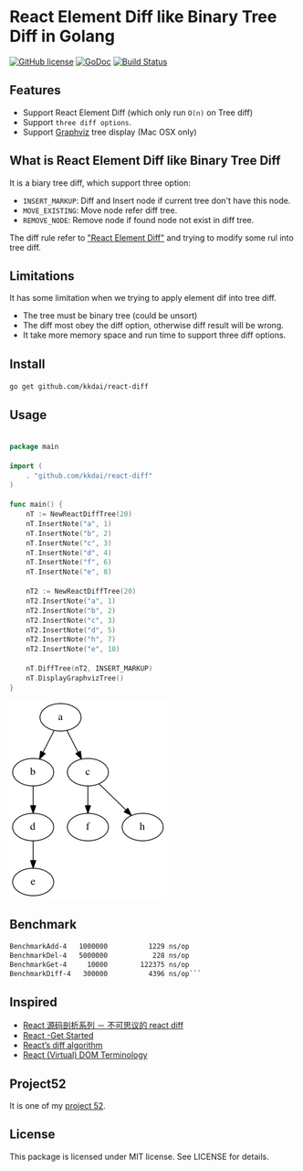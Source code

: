 React Element Diff like Binary Tree Diff in Golang
==================

[![GitHub license](https://img.shields.io/badge/license-MIT-blue.svg)](https://raw.githubusercontent.com/kkdai/react-diff/master/LICENSE)  [![GoDoc](https://godoc.org/github.com/kkdai/react-diff?status.svg)](https://godoc.org/github.com/kkdai/react-diff)  [![Build Status](https://travis-ci.org/kkdai/react-diff.svg?branch=master)](https://travis-ci.org/kkdai/react-diff)


Features
---------------

- Support React Element Diff (which only run `O(n)` on Tree diff)
- Support `three diff options`. 
- Support [Graphviz](http://www.graphviz.org/) tree display (Mac OSX only)

What is React Element Diff like Binary Tree Diff
---------------

It is a biary tree diff, which support three option: 

- `INSERT_MARKUP`: Diff and Insert node if current tree don't have this node.
- `MOVE_EXISTING`: Move node refer diff tree.
- `REMOVE_NODE`: Remove node if found node not exist in diff tree.

The diff rule refer to ["React Element Diff"](https://facebook.github.io/react/docs/glossary.html) and trying to modify some rul into tree diff.



Limitations
---------------

It has some limitation when we trying to apply element dif into tree diff.

- The tree must be binary tree (could be unsort)
- The diff most obey the diff option, otherwise diff result will be wrong.
- It take more memory space and run time to support three diff options.


Install
---------------
`go get github.com/kkdai/react-diff`


Usage
---------------

```go

package main

import (
	. "github.com/kkdai/react-diff"
)

func main() {
	nT := NewReactDiffTree(20)
	nT.InsertNote("a", 1)
	nT.InsertNote("b", 2)
	nT.InsertNote("c", 3)
	nT.InsertNote("d", 4)
	nT.InsertNote("f", 6)
	nT.InsertNote("e", 8)

	nT2 := NewReactDiffTree(20)
	nT2.InsertNote("a", 1)
	nT2.InsertNote("b", 2)
	nT2.InsertNote("c", 3)
	nT2.InsertNote("d", 5)
	nT2.InsertNote("h", 7)
	nT2.InsertNote("e", 10)

	nT.DiffTree(nT2, INSERT_MARKUP)
	nT.DisplayGraphvizTree()
}
```

![](images/ex1.png)


Benchmark
---------------

```
BenchmarkAdd-4 	 1000000	      1229 ns/op
BenchmarkDel-4 	 5000000	       228 ns/op
BenchmarkGet-4 	   10000	    122375 ns/op
BenchmarkDiff-4	  300000	      4396 ns/op```
```

Inspired
---------------

- [React 源码剖析系列 － 不可思议的 react diff](http://zhuanlan.zhihu.com/purerender/20346379)
- [React -Get Started](http://facebook.github.io/react/docs/getting-started.html)
- [React’s diff algorithm](http://calendar.perfplanet.com/2013/diff/)
- [React (Virtual) DOM Terminology](https://facebook.github.io/react/docs/glossary.html)

Project52
---------------

It is one of my [project 52](https://github.com/kkdai/project52).


License
---------------

This package is licensed under MIT license. See LICENSE for details.

